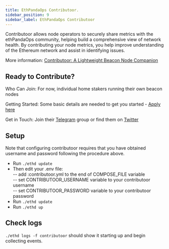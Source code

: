 ```yaml
---
title: EthPandaOps Contributoor.
sidebar_position: 9
sidebar_label: EthPandaOps Contributoor
---
```


Contributoor allows node operators to securely share metrics with the ethPandaOps community, helping build a comprehensive view of network health. By contributing your node metrics, you help improve understanding of the Ethereum network and assist in identifying issues.

More information: [Contributoor: A Lightweight Beacon Node Companion](https://ethpandaops.io/posts/contributoor-beacon-node-companion/)

## Ready to Contribute?

Who Can Join: For now, individual home stakers running their own beacon nodes  

Getting Started: Some basic details are needed to get you started - [Apply here](https://forms.gle/S7g5g8nB8aGG8aTX6)  

Get in Touch: Join their [Telegram](https://t.me/+JanoQFu_nO8yNzQ1) group or find them on [Twitter](https://x.com/ethpandaops)  

## Setup

Note that configuring contributoor requires that you have obtained username and password following the procedure above.

- Run `./ethd update`  
- Then edit your .env file:  
-- add :contributoor.yml to the end of COMPOSE_FILE variable  
-- set CONTRIBUTOOR_USERNAME variable to your contributoor username  
-- set CONTRIBUTOOR_PASSWORD variable to your contributoor password  
- Run `./ethd update`  
- Run `./ethd up`  

## Check logs

`./ethd logs -f contributoor` should show it starting up and begin collecting events.
